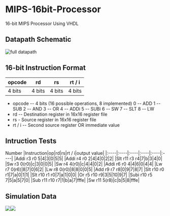 # MIPS-16bit-Processor
16-bit MIPS Processor Using VHDL


## Datapath Schematic
![full datapath](https://user-images.githubusercontent.com/74878922/218163874-4b7e99d9-e874-45b5-a2a0-1b02af4a7e1a.jpg)

## 16-bit Instruction Format
| opcode | rd     | rs     | rt / i     
|--------|--------|--------|--------|
| 4 bits | 4 bits | 4 bits | 4 bits |
- opcode -- 4 bits (16 possible operations, 8 implemented)
   0 -- ADD
   1 -- SUB 
   2 -- AND
   3 -- OR
   4 -- ADDi
   5 -- SUBi
   6 -- SW
   7 -- SLT
   8 -- LW 
- rd -- Destination register in 16x16 register file
- rs - Source register in 16x16 register file
- rt / i -- Second source register OR immediate value

## Intruction Tests
Number
|Instruction|op|rd|rs|rt / i|output value|
|:----|:----|:----|:----|:----|:----|
|Addi r3 r0 5|4|3|0|5|5|
|Addi r4 r0 2|4|4|0|2|2|
|Slt r11 r3 r4|7|b|3|4|0|
|Sw r3 0(r0)|c|3|0|0|5|
|Sw r4 4(r0)|c|4|4|0|2|
|Addi r6 r0 4|4|6|0|4|4|
|Lw r7 0(r6)|8|7|0|6|2|
|Lw r8 0(r0)|8|8|0|0|5|
|Add r9 r7 r8|0|9|7|8|7|
|Slt r10 r0 r1|7|a|0|1|1|
|Slt r10 r1 r0|7|a|1|0|0|
|Or r5 r10 r9|3|5|10|9|7|
|Subi r10 r5 7|5|a|5|7|0|
|Sub r11 r10 r7|1|b|a|7|fffe|
|Sw r11 5(r8)|c|b|5|8|fffe|


## Simulation Data
![](https://lh3.googleusercontent.com/q9r_GU3_vELe9OhE2AeOe6Lb0dThx2pqFlfxfluP1ADDsWCHHD3gCvCwvNbZcOf7xbq73B9UFxggz4XYjTEEzkvhareuRpay4avqfnLorubPOCGC1O3qXgwcctHZiXf-5peDWUlLE_H2URufbUxwyA)![](https://lh4.googleusercontent.com/U3V-S_tzdWXNugEtpki3ZM4WYJ_lq_dw1JB4FgmfDjnylLfaaXjkB4MxFLneO_XUIgF4wPtGupKr9eFWum4RRV2cTN-rfys1kjqxukpSADkSLupWDAFgmIF5P2VvBj_JWXX9YlBZNLzorCbS_WvxTw)

